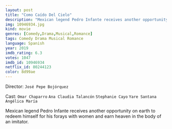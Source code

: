 ```yaml
---
layout: post
title: "Como Caído Del Cielo"
description: "Mexican legend Pedro Infante receives another opportunity on earth to redeem himself for his forays with women and earn heaven in the body of an imitator..."
img: 10946934.jpg
kind: movie
genres: [Comedy,Drama,Musical,Romance]
tags: Comedy Drama Musical Romance 
language: Spanish
year: 2019
imdb_rating: 6.3
votes: 1047
imdb_id: 10946934
netflix_id: 80244123
color: 8d99ae
---
```

Director: `José Pepe Bojórquez`  

Cast: `Omar Chaparro` `Ana Claudia Talancón` `Stephanie Cayo` `Yare Santana` `Angélica María` 

Mexican legend Pedro Infante receives another opportunity on earth to redeem himself for his forays with women and earn heaven in the body of an imitator.